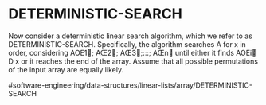 # DETERMINISTIC-SEARCH
Now consider a deterministic linear search algorithm, which we refer to as DETERMINISTIC-SEARCH. Specifically, the algorithm searches A for x in order, considering AOE1; AŒ2; AŒ3;:::; AŒn until either it finds AOEi D x or it reaches the end of the array. Assume that all possible permutations of the input array are equally likely.

#software-engineering/data-structures/linear-lists/array/DETERMINISTIC-SEARCH
